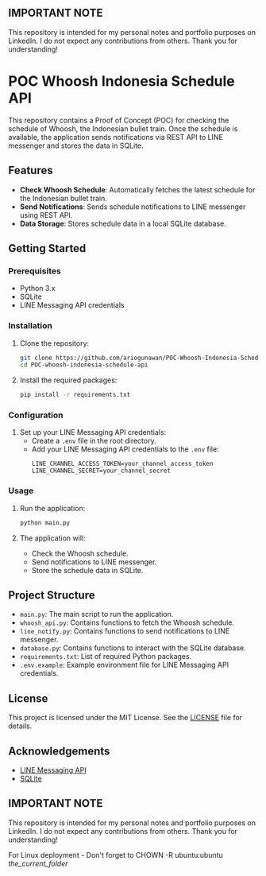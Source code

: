 ## IMPORTANT NOTE
This repository is intended for my personal notes and portfolio purposes on LinkedIn. I do not expect any contributions from others. Thank you for understanding!

# POC Whoosh Indonesia Schedule API

This repository contains a Proof of Concept (POC) for checking the schedule of Whoosh, the Indonesian bullet train. Once the schedule is available, the application sends notifications via REST API to LINE messenger and stores the data in SQLite.

## Features

- **Check Whoosh Schedule**: Automatically fetches the latest schedule for the Indonesian bullet train.
- **Send Notifications**: Sends schedule notifications to LINE messenger using REST API.
- **Data Storage**: Stores schedule data in a local SQLite database.

## Getting Started

### Prerequisites

- Python 3.x
- SQLite
- LINE Messaging API credentials

### Installation

1. Clone the repository:
    ```bash
    git clone https://github.com/ariogunawan/POC-Whoosh-Indonesia-Schedule-API.git
    cd POC-whoosh-indonesia-schedule-api
    ```

2. Install the required packages:
    ```bash
    pip install -r requirements.txt
    ```

### Configuration

1. Set up your LINE Messaging API credentials:
    - Create a `.env` file in the root directory.
    - Add your LINE Messaging API credentials to the `.env` file:
        ```
        LINE_CHANNEL_ACCESS_TOKEN=your_channel_access_token
        LINE_CHANNEL_SECRET=your_channel_secret
        ```

### Usage

1. Run the application:
    ```bash
    python main.py
    ```

2. The application will:
    - Check the Whoosh schedule.
    - Send notifications to LINE messenger.
    - Store the schedule data in SQLite.

## Project Structure

- `main.py`: The main script to run the application.
- `whoosh_api.py`: Contains functions to fetch the Whoosh schedule.
- `line_notify.py`: Contains functions to send notifications to LINE messenger.
- `database.py`: Contains functions to interact with the SQLite database.
- `requirements.txt`: List of required Python packages.
- `.env.example`: Example environment file for LINE Messaging API credentials.

## License

This project is licensed under the MIT License. See the [LICENSE](LICENSE) file for details.

## Acknowledgements

- [LINE Messaging API](https://developers.line.biz/en/services/messaging-api/)
- [SQLite](https://www.sqlite.org/index.html)

## IMPORTANT NOTE
This repository is intended for my personal notes and portfolio purposes on LinkedIn. I do not expect any contributions from others. Thank you for understanding!

For Linux deployment - Don't forget to CHOWN -R ubuntu:ubuntu _the_current_folder_
